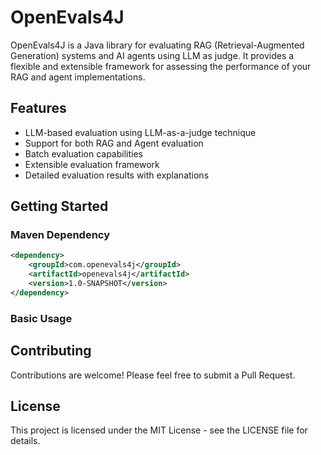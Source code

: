 # OpenEvals4J

OpenEvals4J is a Java library for evaluating RAG (Retrieval-Augmented Generation) systems and AI agents using LLM as
judge. It provides a flexible and extensible framework for assessing the performance of your RAG and agent
implementations.

## Features

- LLM-based evaluation using LLM-as-a-judge technique
- Support for both RAG and Agent evaluation
- Batch evaluation capabilities
- Extensible evaluation framework
- Detailed evaluation results with explanations

## Getting Started

### Maven Dependency

```xml
<dependency>
    <groupId>com.openevals4j</groupId>
    <artifactId>openevals4j</artifactId>
    <version>1.0-SNAPSHOT</version>
</dependency>
```

### Basic Usage

## Contributing

Contributions are welcome! Please feel free to submit a Pull Request.

## License

This project is licensed under the MIT License - see the LICENSE file for details.